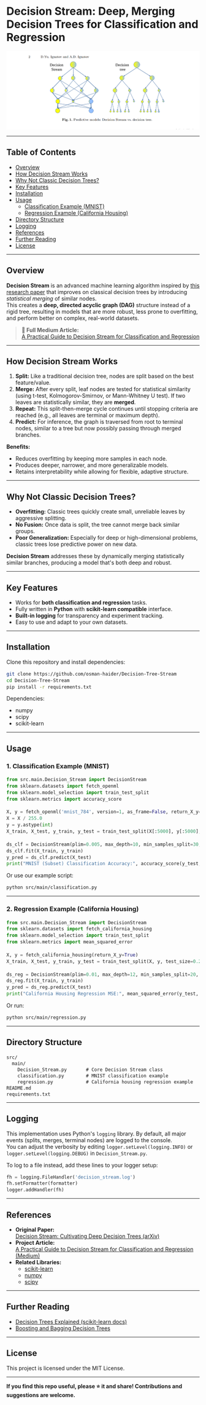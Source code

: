 # Decision Stream: Deep, Merging Decision Trees for Classification and Regression

![Decision Stream vs Decision Tree](https://github.com/osman-haider/Decision-Tree-Stream/blob/master/images/dt_stream.png)
<!-- Replace the above with the raw link to the image you took from the paper and uploaded to your GitHub or an image host. -->

---

## Table of Contents

- [Overview](#overview)
- [How Decision Stream Works](#how-decision-stream-works)
- [Why Not Classic Decision Trees?](#why-not-classic-decision-trees)
- [Key Features](#key-features)
- [Installation](#installation)
- [Usage](#usage)
  - [Classification Example (MNIST)](#classification-example-mnist)
  - [Regression Example (California Housing)](#regression-example-california-housing)
- [Directory Structure](#directory-structure)
- [Logging](#logging)
- [References](#references)
- [Further Reading](#further-reading)
- [License](#license)

---

## Overview

**Decision Stream** is an advanced machine learning algorithm inspired by [this research paper](https://arxiv.org/pdf/1704.07657v3) that improves on classical decision trees by introducing *statistical merging* of similar nodes.  
This creates a **deep, directed acyclic graph (DAG)** structure instead of a rigid tree, resulting in models that are more robust, less prone to overfitting, and perform better on complex, real-world datasets.

> **📰 Full Medium Article:**  
> [A Practical Guide to Decision Stream for Classification and Regression](https://usman-haider.medium.com/beyond-decision-trees-a-practical-guide-to-decision-stream-for-classification-and-regression-with-4b2c8c6c4102)

---

## How Decision Stream Works

1. **Split:** Like a traditional decision tree, nodes are split based on the best feature/value.
2. **Merge:** After every split, leaf nodes are tested for statistical similarity (using t-test, Kolmogorov-Smirnov, or Mann-Whitney U test). If two leaves are statistically similar, they are **merged**.
3. **Repeat:** This split-then-merge cycle continues until stopping criteria are reached (e.g., all leaves are terminal or maximum depth).
4. **Predict:** For inference, the graph is traversed from root to terminal nodes, similar to a tree but now possibly passing through merged branches.

**Benefits:**
- Reduces overfitting by keeping more samples in each node.
- Produces deeper, narrower, and more generalizable models.
- Retains interpretability while allowing for flexible, adaptive structure.

---

## Why Not Classic Decision Trees?

- **Overfitting:** Classic trees quickly create small, unreliable leaves by aggressive splitting.
- **No Fusion:** Once data is split, the tree cannot merge back similar groups.
- **Poor Generalization:** Especially for deep or high-dimensional problems, classic trees lose predictive power on new data.

**Decision Stream** addresses these by dynamically merging statistically similar branches, producing a model that's both deep and robust.

---

## Key Features

- Works for **both classification and regression** tasks.
- Fully written in **Python** with **scikit-learn compatible** interface.
- **Built-in logging** for transparency and experiment tracking.
- Easy to use and adapt to your own datasets.

---

## Installation

Clone this repository and install dependencies:

```bash
git clone https://github.com/osman-haider/Decision-Tree-Stream
cd Decision-Tree-Stream
pip install -r requirements.txt
```

Dependencies:
- numpy
- scipy
- scikit-learn

---

## Usage

### **1. Classification Example (MNIST)**

```python
from src.main.Decision_Stream import DecisionStream
from sklearn.datasets import fetch_openml
from sklearn.model_selection import train_test_split
from sklearn.metrics import accuracy_score

X, y = fetch_openml('mnist_784', version=1, as_frame=False, return_X_y=True)
X = X / 255.0
y = y.astype(int)
X_train, X_test, y_train, y_test = train_test_split(X[:5000], y[:5000], test_size=0.2, random_state=42)

ds_clf = DecisionStream(plim=0.005, max_depth=10, min_samples_split=30, task='classification')
ds_clf.fit(X_train, y_train)
y_pred = ds_clf.predict(X_test)
print("MNIST (Subset) Classification Accuracy:", accuracy_score(y_test, y_pred))
```

Or use our example script:

```bash
python src/main/classification.py
```

---

### **2. Regression Example (California Housing)**

```python
from src.main.Decision_Stream import DecisionStream
from sklearn.datasets import fetch_california_housing
from sklearn.model_selection import train_test_split
from sklearn.metrics import mean_squared_error

X, y = fetch_california_housing(return_X_y=True)
X_train, X_test, y_train, y_test = train_test_split(X, y, test_size=0.2, random_state=42)

ds_reg = DecisionStream(plim=0.01, max_depth=12, min_samples_split=20, task='regression')
ds_reg.fit(X_train, y_train)
y_pred = ds_reg.predict(X_test)
print("California Housing Regression MSE:", mean_squared_error(y_test, y_pred))
```

Or run:

```bash
python src/main/regression.py
```

---

## Directory Structure

```
src/
  main/
    Decision_Stream.py       # Core Decision Stream class
    classification.py        # MNIST classification example
    regression.py            # California housing regression example
README.md
requirements.txt
```

---

## Logging

This implementation uses Python's `logging` library. By default, all major events (splits, merges, terminal nodes) are logged to the console.  
You can adjust the verbosity by editing `logger.setLevel(logging.INFO)` or `logger.setLevel(logging.DEBUG)` in `Decision_Stream.py`.

To log to a file instead, add these lines to your logger setup:

```python
fh = logging.FileHandler('decision_stream.log')
fh.setFormatter(formatter)
logger.addHandler(fh)
```

---

## References

- **Original Paper:**  
  [Decision Stream: Cultivating Deep Decision Trees (arXiv)](https://arxiv.org/pdf/1704.07657v3)
- **Project Article:**  
  [A Practical Guide to Decision Stream for Classification and Regression (Medium)](https://usman-haider.medium.com/beyond-decision-trees-a-practical-guide-to-decision-stream-for-classification-and-regression-with-4b2c8c6c4102)
- **Related Libraries:**  
  - [scikit-learn](https://scikit-learn.org/)
  - [numpy](https://numpy.org/)
  - [scipy](https://scipy.org/)

---

## Further Reading

- [Decision Trees Explained (scikit-learn docs)](https://scikit-learn.org/stable/modules/tree.html)
- [Boosting and Bagging Decision Trees](https://scikit-learn.org/stable/modules/ensemble.html)

---

## License

This project is licensed under the MIT License.

---

**If you find this repo useful, please ⭐️ it and share! Contributions and suggestions are welcome.**
